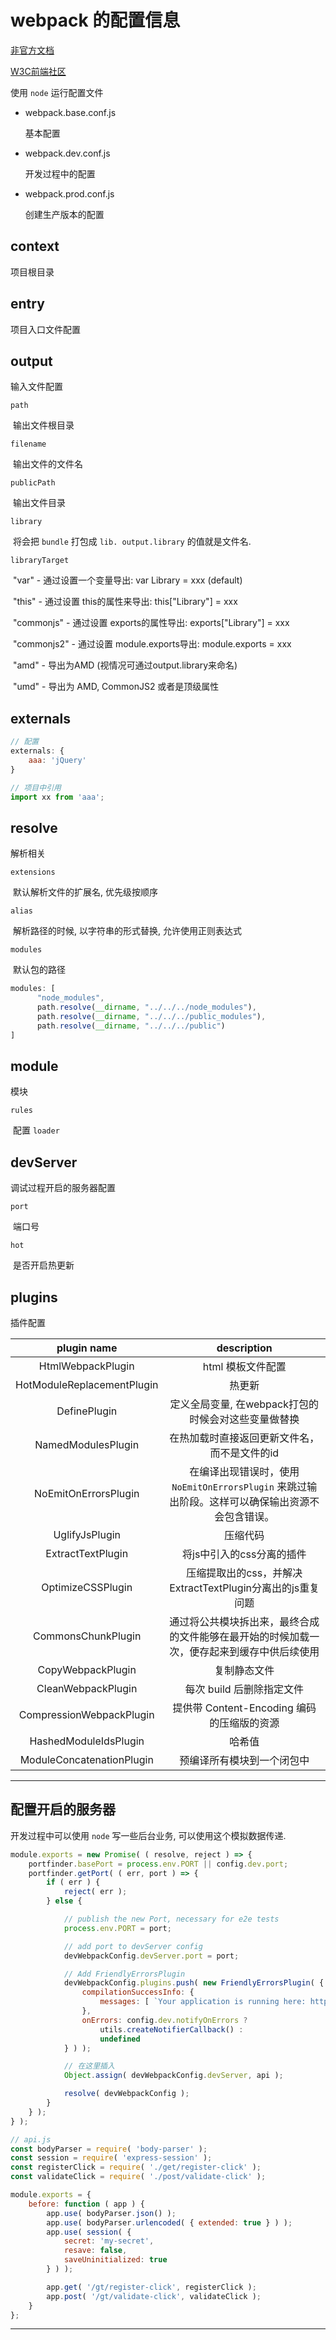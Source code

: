 # webpack 的配置信息

[非官方文档][1]

[W3C前端社区][2]

使用 `node` 运行配置文件

+ webpack.base.conf.js

  基本配置

+ webpack.dev.conf.js

  开发过程中的配置

+ webpack.prod.conf.js

  创建生产版本的配置

## context

项目根目录

## entry

项目入口文件配置

## output

输入文件配置

`path`

​	输出文件根目录

`filename`

​	输出文件的文件名

`publicPath`

​	输出文件目录

`library`

​	将会把 `bundle` 打包成 `lib. output.library` 的值就是文件名.

`libraryTarget`

​	"var" - 通过设置一个变量导出: var Library = xxx (default)

​	"this" - 通过设置 this的属性来导出: this["Library"] = xxx

​	"commonjs" - 通过设置 exports的属性导出: exports["Library"] = xxx

​	"commonjs2" - 通过设置 module.exports导出: module.exports = xxx

​	"amd" - 导出为AMD (视情况可通过output.library来命名)

​	"umd" - 导出为 AMD, CommonJS2 或者是顶级属性

## externals

```js
// 配置
externals: {
    aaa: 'jQuery'
}
```

```js
// 项目中引用
import xx from 'aaa';
```



## resolve

解析相关

`extensions`

​	默认解析文件的扩展名, 优先级按顺序

`alias`

​	解析路径的时候, 以字符串的形式替换, 允许使用正则表达式

`modules`

​	默认包的路径

```js
modules: [
      "node_modules",
      path.resolve(__dirname, "../../../node_modules"),
      path.resolve(__dirname, "../../../public_modules"),
      path.resolve(__dirname, "../../../public")
]
```

## module

模块

`rules` 

​	配置 `loader`

## devServer

调试过程开启的服务器配置

`port` 

​	端口号

`hot`

​	是否开启热更新

## plugins

插件配置

|        plugin name         |                         description                          |
| :------------------------: | :----------------------------------------------------------: |
|     HtmlWebpackPlugin      |                      html 模板文件配置                       |
| HotModuleReplacementPlugin |                            热更新                            |
|        DefinePlugin        |     定义全局变量, 在webpack打包的时候会对这些变量做替换      |
|     NamedModulesPlugin     |         在热加载时直接返回更新文件名，而不是文件的id         |
|    NoEmitOnErrorsPlugin    | 在编译出现错误时，使用 `NoEmitOnErrorsPlugin` 来跳过输出阶段。这样可以确保输出资源不会包含错误。 |
|       UglifyJsPlugin       |                           压缩代码                           |
|     ExtractTextPlugin      |                  将js中引入的css分离的插件                   |
|     OptimizeCSSPlugin      |  压缩提取出的css，并解决ExtractTextPlugin分离出的js重复问题  |
|     CommonsChunkPlugin     | 通过将公共模块拆出来，最终合成的文件能够在最开始的时候加载一次，便存起来到缓存中供后续使用 |
|     CopyWebpackPlugin      |                         复制静态文件                         |
|     CleanWebpackPlugin     |                  每次 build 后删除指定文件                   |
|  CompressionWebpackPlugin  |          提供带 Content-Encoding 编码的压缩版的资源          |
|   HashedModuleIdsPlugin    |                            哈希值                            |
| ModuleConcatenationPlugin  |                  预编译所有模块到一个闭包中                  |



---



## 配置开启的服务器

开发过程中可以使用 `node` 写一些后台业务, 可以使用这个模拟数据传递.

```js
module.exports = new Promise( ( resolve, reject ) => {
    portfinder.basePort = process.env.PORT || config.dev.port;
    portfinder.getPort( ( err, port ) => {
        if ( err ) {
            reject( err );
        } else {

            // publish the new Port, necessary for e2e tests
            process.env.PORT = port;

            // add port to devServer config
            devWebpackConfig.devServer.port = port;

            // Add FriendlyErrorsPlugin
            devWebpackConfig.plugins.push( new FriendlyErrorsPlugin( {
                compilationSuccessInfo: {
                    messages: [ `Your application is running here: http://${devWebpackConfig.devServer.host}:${port}` ]
                },
                onErrors: config.dev.notifyOnErrors ?
                    utils.createNotifierCallback() :
                    undefined
            } ) );

            // 在这里插入
            Object.assign( devWebpackConfig.devServer, api );

            resolve( devWebpackConfig );
        }
    } );
} );
```



```js
// api.js
const bodyParser = require( 'body-parser' );
const session = require( 'express-session' );
const registerClick = require( './get/register-click' );
const validateClick = require( './post/validate-click' );

module.exports = {
    before: function ( app ) {
        app.use( bodyParser.json() );
        app.use( bodyParser.urlencoded( { extended: true } ) );
        app.use( session( {
            secret: 'my-secret',
            resave: false,
            saveUninitialized: true
        } ) );

        app.get( '/gt/register-click', registerClick );
        app.post( '/gt/validate-click', validateClick );
    }
};
```





---



[1]: http://www.css88.com/doc/webpack2/guides/installation/
[2]: https://webpack.w3cvip.org/Plugins/CompressionWebpackPlugin.html